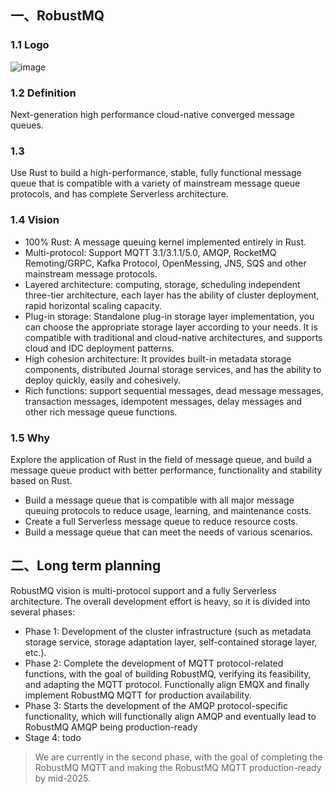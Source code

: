 ## 一、RobustMQ
### 1.1 Logo
![image](https://uploader.shimo.im/f/edIiOkJ79eEBngLX.png!thumbnail?accessToken=eyJhbGciOiJIUzI1NiIsImtpZCI6ImRlZmF1bHQiLCJ0eXAiOiJKV1QifQ.eyJleHAiOjE3NDIzNTc4NTEsImZpbGVHVUlEIjoiRWUzMm1FbGFlZWhaejlBMiIsImlhdCI6MTc0MjM1NzU1MSwiaXNzIjoidXBsb2FkZXJfYWNjZXNzX3Jlc291cmNlIiwicGFhIjoiYWxsOmFsbDoiLCJ1c2VySWQiOjQxNTIyNzgwfQ.6xsFSqx8WnH7_y1NhfiSDDIgc-ayAwqNm6DzeNyV5kk)

### 1.2 Definition
Next-generation high performance cloud-native converged message queues.

### 1.3 
Use Rust to build a high-performance, stable, fully functional message queue that is compatible with a variety of mainstream message queue protocols, and has complete Serverless architecture.

### 1.4 Vision
- 100% Rust: A message queuing kernel implemented entirely in Rust.
- Multi-protocol: Support MQTT 3.1/3.1.1/5.0, AMQP, RocketMQ Remoting/GRPC, Kafka Protocol, OpenMessing, JNS, SQS and other mainstream message protocols.
- Layered architecture: computing, storage, scheduling independent three-tier architecture, each layer has the ability of cluster deployment, rapid horizontal scaling capacity.
- Plug-in storage: Standalone plug-in storage layer implementation, you can choose the appropriate storage layer according to your needs. It is compatible with traditional and cloud-native architectures, and supports cloud and IDC deployment patterns.
- High cohesion architecture: It provides built-in metadata storage components, distributed Journal storage services, and has the ability to deploy quickly, easily and cohesively.
- Rich functions: support sequential messages, dead message messages, transaction messages, idempotent messages, delay messages and other rich message queue functions.

### 1.5 Why

Explore the application of Rust in the field of message queue, and build a message queue product with better performance, functionality and stability based on Rust.
- Build a message queue that is compatible with all major message queuing protocols to reduce usage, learning, and maintenance costs.
- Create a full Serverless message queue to reduce resource costs.
- Build a message queue that can meet the needs of various scenarios.


## 二、Long term planning

RobustMQ vision is multi-protocol support and a fully Serverless architecture. The overall development effort is heavy, so it is divided into several phases:

- Phase 1: Development of the cluster infrastructure (such as metadata storage service, storage adaptation layer, self-contained storage layer, etc.).
- Phase 2: Complete the development of MQTT protocol-related functions, with the goal of building RobustMQ, verifying its feasibility, and adapting the MQTT protocol. Functionally align EMQX and finally implement RobustMQ MQTT for production availability.
- Phase 3: Starts the development of the AMQP protocol-specific functionality, which will functionally align AMQP and eventually lead to RobustMQ AMQP being production-ready
- Stage 4: todo

>  We are currently in the second phase, with the goal of completing the RobustMQ MQTT and making the RobustMQ MQTT production-ready by mid-2025.